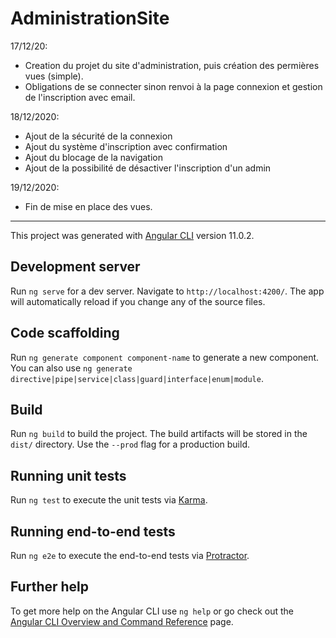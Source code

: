 # AdministrationSite

17/12/20:  
- Creation du projet du site d'administration, puis création des permières vues (simple).  
- Obligations de se connecter sinon renvoi à la page connexion et gestion de l'inscription avec email.

18/12/2020:
 - Ajout de la sécurité de la connexion
 - Ajout du système d'inscription avec confirmation
 - Ajout du blocage de la navigation
 - Ajout de la possibilité de désactiver l'inscription d'un admin

19/12/2020:
- Fin de mise en place des vues.


--------------------------------------------------------------------------------------------------------------------------------



This project was generated with [Angular CLI](https://github.com/angular/angular-cli) version 11.0.2.

## Development server

Run `ng serve` for a dev server. Navigate to `http://localhost:4200/`. The app will automatically reload if you change any of the source files.

## Code scaffolding

Run `ng generate component component-name` to generate a new component. You can also use `ng generate directive|pipe|service|class|guard|interface|enum|module`.

## Build

Run `ng build` to build the project. The build artifacts will be stored in the `dist/` directory. Use the `--prod` flag for a production build.

## Running unit tests

Run `ng test` to execute the unit tests via [Karma](https://karma-runner.github.io).

## Running end-to-end tests

Run `ng e2e` to execute the end-to-end tests via [Protractor](http://www.protractortest.org/).

## Further help

To get more help on the Angular CLI use `ng help` or go check out the [Angular CLI Overview and Command Reference](https://angular.io/cli) page.
